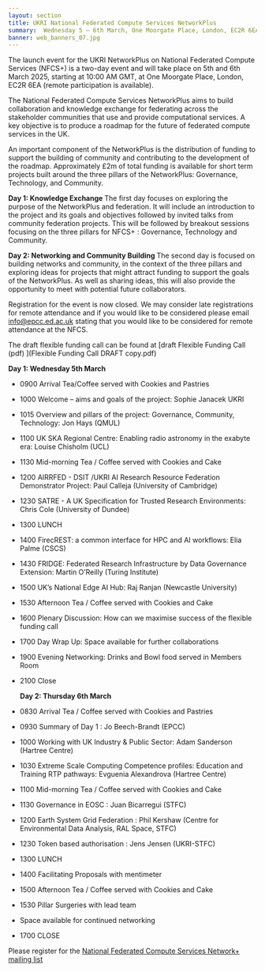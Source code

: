```yaml
---
layout: section
title: UKRI National Federated Compute Services NetworkPlus
summary:  Wednesday 5 – 6th March, One Moorgate Place, London, EC2R 6EA 
banner: web_banners_07.jpg
---
```


The launch event for the UKRI NetworkPlus on National Federated Compute Services (NFCS+) is a two-day event and will take place on 5th and 6th March 2025, starting at 10:00 AM GMT, at One Moorgate Place, London, EC2R 6EA (remote participation is available). 

The National Federated Compute Services NetworkPlus aims to build collaboration and knowledge exchange for federating across the stakeholder communities that use and provide computational services. A key objective is to produce a roadmap for the future of federated compute services in the UK.

An important component of the NetworkPlus is the distribution of funding to support the building of community and contributing to the development of the roadmap. Approximately £2m of total funding is available for short term projects built around the three pillars of the NetworkPlus: Governance, Technology, and Community.

<b>Day 1: Knowledge Exchange </b>
The first day focuses on exploring the purpose of the NetworkPlus and federation. It will include an introduction to the project and its goals and objectives followed by invited talks from community federation projects. 
This will be followed by breakout sessions focusing on the three pillars for NFCS+ : Governance, Technology and Community.

<b>Day 2: Networking and Community Building </b>
The second day is focused on building networks and community, in the context of the three pillars and exploring ideas for projects that might attract funding to support the goals of the NetworkPlus. As well as sharing ideas, this will also provide the opportunity to meet with potential future collaborators.

Registration for the event is now closed. 
We may consider late registrations for remote attendance and if you would like to be considered please email info@epcc.ed.ac.uk stating that you would like to be considered for remote attendance at the NFCS.  

The draft flexible funding call can be found at [draft Flexible Funding Call (pdf) ](Flexible Funding Call DRAFT copy.pdf)

<b>Day 1: Wednesday 5th March </b>
* 0900 Arrival Tea/Coffee served with Cookies and Pastries
* 1000 Welcome – aims and goals of the project: Sophie Janacek UKRI 
* 1015 Overview and pillars of the project: Governance, Community, Technology:  Jon Hays (QMUL)
* 1100 UK SKA Regional Centre: Enabling radio astronomy in the exabyte era: Louise Chisholm (UCL) 
* 1130 Mid-morning Tea / Coffee served with Cookies and Cake 
* 1200 AIRRFED -  DSIT /UKRI AI Research Resource Federation Demonstrator Project: Paul Calleja (University of Cambridge)
* 1230 SATRE - A UK Specification for Trusted Research Environments: Chris Cole (University of Dundee)
* 1300 LUNCH
* 1400 FirecREST: a common interface for HPC and AI workflows: Elia Palme (CSCS)
* 1430 FRIDGE: Federated Research Infrastructure by Data Governance Extension: Martin O’Reilly (Turing Institute) 
* 1500 UK’s National Edge AI Hub: Raj Ranjan (Newcastle University)
* 1530 Afternoon Tea / Coffee served with Cookies and Cake  
* 1600 Plenary Discussion: How can we maximise success of the flexible funding call 
* 1700 Day Wrap Up: Space available for further collaborations 
* 1900 Evening Networking: Drinks and Bowl food served in Members Room 
* 2100 Close

  <b>Day 2: Thursday 6th March </b>
* 0830 Arrival Tea / Coffee served with Cookies and Pastries 
* 0930 Summary of Day 1 : Jo Beech-Brandt (EPCC)
* 1000 Working with UK Industry & Public Sector: Adam Sanderson (Hartree Centre)
* 1030 Extreme Scale Computing Competence profiles: Education and Training RTP pathways: Evguenia Alexandrova (Hartree Centre)
* 1100 Mid-morning Tea / Coffee served with Cookies and Cake 
* 1130 Governance in EOSC : Juan Bicarregui (STFC) 
* 1200 Earth System Grid Federation : Phil Kershaw (Centre for Environmental Data Analysis, RAL Space, STFC)  
* 1230 Token based authorisation : Jens Jensen (UKRI-STFC)
* 1300 LUNCH
* 1400 Facilitating Proposals with mentimeter 
* 1500 Afternoon Tea / Coffee served with Cookies and Cake 
* 1530 Pillar Surgeries with lead team  
* Space available for continued networking 
* 1700 CLOSE 


Please register for the [National Federated Compute Services Network+ mailing list]( https://www.jiscmail.ac.uk/cgi-bin/webadmin?A0=NFCS-NETWORKPLUS-ANNOUNCE)

